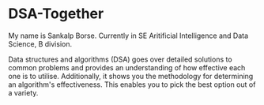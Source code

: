 # DSA-Together
My name is Sankalp Borse. Currently in SE Aritificial Intelligence and Data Science, B division.

Data structures and algorithms (DSA) goes over detailed solutions to common problems and provides an understanding of how effective each one is to utilise. Additionally, it shows you the methodology for determining an algorithm's effectiveness. This enables you to pick the best option out of a variety.
